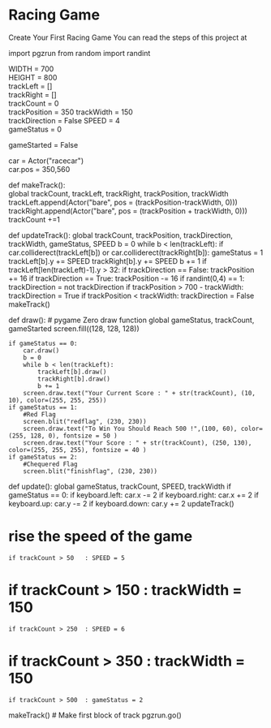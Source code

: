 # Racing Game
Create Your First Racing Game 
You can read the steps of this project at 

import pgzrun
from random import randint

WIDTH = 700              
HEIGHT = 800               
trackLeft = []       
trackRight = []             
trackCount = 0            
trackPosition = 350
trackWidth = 150            
trackDirection = False
SPEED = 4                  
gameStatus = 0            
                            
                    

gameStarted = False

car = Actor("racecar")             
car.pos = 350,560                   


def makeTrack():                    
    global trackCount, trackLeft, trackRight, trackPosition, trackWidth
    trackLeft.append(Actor("bare", pos = (trackPosition-trackWidth, 0)))
    trackRight.append(Actor("bare", pos = (trackPosition + trackWidth, 0)))
    trackCount +=1

def updateTrack():
    global trackCount, trackPosition, trackDirection, trackWidth, gameStatus, SPEED
    b = 0
    while b < len(trackLeft):
        if car.colliderect(trackLeft[b]) or car.colliderect(trackRight[b]):
            gameStatus = 1
        trackLeft[b].y += SPEED
        trackRight[b].y += SPEED
        b += 1
    if trackLeft[len(trackLeft)-1].y > 32:
        if trackDirection == False: trackPosition += 16
        if trackDirection == True:  trackPosition -= 16
        if randint(0,4) == 1:   trackDirection = not trackDirection
        if trackPosition > 700 - trackWidth:
            trackDirection = True
        if trackPosition < trackWidth:
            trackDirection = False
        makeTrack()


def draw():  # pygame Zero draw function
    global gameStatus, trackCount, gameStarted
    screen.fill((128, 128, 128))

    if gameStatus == 0:
        car.draw()
        b = 0
        while b < len(trackLeft):
            trackLeft[b].draw()
            trackRight[b].draw()
            b += 1
        screen.draw.text("Your Current Score : " + str(trackCount), (10, 10), color=(255, 255, 255))
    if gameStatus == 1:
        #Red Flag
        screen.blit("redflag", (230, 230))
        screen.draw.text("To Win You Should Reach 500 !",(100, 60), color=(255, 128, 0), fontsize = 50 )
        screen.draw.text("Your Score : " + str(trackCount), (250, 130), color=(255, 255, 255), fontsize = 40 )
    if gameStatus == 2:
        #Chequered Flag
        screen.blit("finishflag", (230, 230))



def update():
    global gameStatus, trackCount, SPEED, trackWidth
    if gameStatus == 0:
        if keyboard.left:
            car.x -= 2
        if keyboard.right:
            car.x += 2
        if keyboard.up:
            car.y -= 2
        if keyboard.down:
            car.y += 2
        updateTrack()
   # rise the speed of the game
    if trackCount > 50   : SPEED = 5
   # if trackCount > 150  : trackWidth = 150    
    if trackCount > 250  : SPEED = 6
   # if trackCount > 350  : trackWidth = 150
    if trackCount > 500  : gameStatus = 2      


makeTrack()  # Make first block of track
pgzrun.go()
